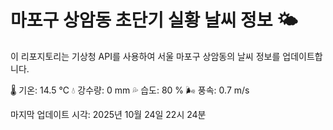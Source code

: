 
# 마포구 상암동 초단기 실황 날씨 정보 🌤️

이 리포지토리는 기상청 API를 사용하여 서울 마포구 상암동의 날씨 정보를 업데이트합니다. 

🌡️ 기온: 14.5 ℃
💧 강수량: 0 mm
💦 습도: 80 %
🌬️ 풍속: 0.7 m/s

마지막 업데이트 시각: 2025년 10월 24일 22시 24분    
